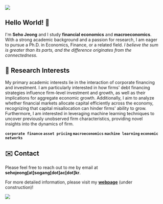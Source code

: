 <img src="https://capsule-render.vercel.app/api?type=waving&color=gradient&customColorList=2&height=100&section=header" />

## Hello World! 👋
I'm **Seho Jeong** and I study **financial economics** and **macroeconomics**. With a strong academic background and a passion for research, I am eager to pursue a Ph.D. in Economics, Finance, or a related field. *I believe the sum is greater than its parts, and the difference originates from the connectedness.*


## 🤩 Research Interests

My primary academic interests lie in the interaction of corporate financing and investment. I am particularly interested in how firms' debt financing strategies influence firm-level investment and growth, as well as their implications for aggregate economic growth. Additionally, I aim to analyze whether financial markets allocate capital efficiently across the economy, recognizing that capital misallocation can hinder firms' ability to grow. Furthermore, I am interested in leveraging machine learning techniques to uncover previously unobserved firm characteristics, providing novel insights into the dynamics of firm.

**`corporate finance` `asset pricing` `macroeconomics` `machine learning` `economic networks`**

## ✉️ Contact
Please feel free to reach out to me by email at **sehojeong[at]sogang[dot]ac[dot]kr**.

For more detailed information, please visit my [**webpage**](https://zogvc.github.io/) (under construction)!

<img src="https://capsule-render.vercel.app/api?type=waving&color=gradient&customColorList=2&height=100&section=footer" />
